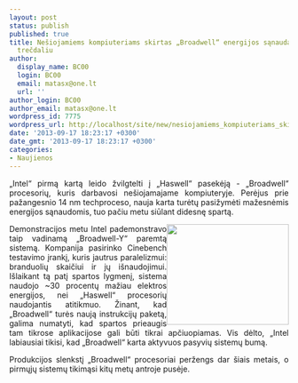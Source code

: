 ```yaml
---
layout: post
status: publish
published: true
title: Nešiojamiems kompiuteriams skirtas „Broadwell“ energijos sąnaudas sumažins
  trečdaliu
author:
  display_name: BC00
  login: BC00
  email: matasx@one.lt
  url: ''
author_login: BC00
author_email: matasx@one.lt
wordpress_id: 7775
wordpress_url: http://localhost/site/new/nesiojamiems_kompiuteriams_skirtas_broadwell_energijos_sanaudas_sumazins_trecdaliu/
date: '2013-09-17 18:23:17 +0300'
date_gmt: '2013-09-17 18:23:17 +0300'
categories:
- Naujienos
---
```

<p style="text-align: justify;">
	&bdquo;Intel&ldquo; pirmą kartą leido žvilgtelti į &bdquo;Haswell&ldquo; pasekėją - &bdquo;Broadwell&ldquo; procesorių, kuris darbavosi ne&scaron;iojamajame kompiuteryje. Perėjus prie pažangesnio 14 nm techproceso, nauja karta turėtų pasižymėti mažesnėmis energijos sąnaudomis, tuo pačiu metu siūlant didesnę spartą.</p>
<p style="text-align: justify;">
	<img alt="" src="http://technews.lt/userfiles/intel_core_haswell_chips_4570.jpg" style="width: 220px; height: 181px; float: right;" />Demonstracijos metu Intel pademonstravo taip vadinamą &bdquo;Broadwell-Y&ldquo; paremtą sistemą. Kompanija pasirinko Cinebench testavimo įrankį, kuris jautrus paralelizmui: branduolių skaičiui ir jų i&scaron;naudojimui. I&scaron;laikant tą patį spartos lygmenį, sistema naudojo ~30 procentų mažiau elektros energijos, nei &bdquo;Haswell&ldquo; procesorių naudojantis atitikmuo. Žinant, kad &bdquo;Broadwell&ldquo; turės naują instrukcijų paketą, galima numatyti, kad spartos prieaugis tam tikrose aplikacijose gali būti tikrai apčiuopiamas. Vis dėlto, &bdquo;Intel labiausiai tikisi, kad &bdquo;Broadwell&ldquo; karta aktyvuos pasyvių sistemų bumą.</p>
<p style="text-align: justify;">
	Produkcijos slenkstį &bdquo;Broadwell&ldquo; procesoriai peržengs dar &scaron;iais metais, o pirmųjų sistemų tikimąsi kitų metų antroje pusėje.</p>
